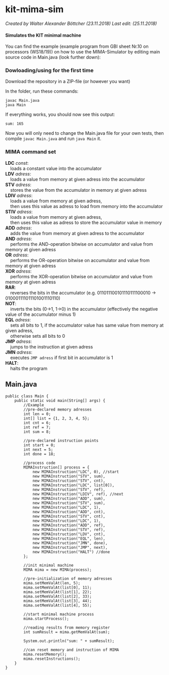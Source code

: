 # kit-mima-sim
_Created by Walter Alexander Böttcher (23.11.2018)_
_Last edit: (25.11.2018)_

#### Simulates the KIT minimal machine

You can find the example (example program from GBI sheet Nr.10 on processors (WS18/19)) on how to use the MIMA-Simulator by editing main source code in Main.java (look further down):

### Dowloading/using for the first time
Download the repository in a ZIP-file (or however you want)

In the folder, run these commands:

    javac Main.java
    java Main

If everything works, you should now see this output:

    sum: 165

Now you will only need to change the Main.java file for your own tests, then compile `javac Main.java` and run `java Main` it.

### MIMA command set
**LDC** *const*:<br/>
&nbsp; &nbsp; loads a constant value into the accumulator<br/>
**LDV** *adress*:<br/>
&nbsp; &nbsp; loads a value from memory at given adress into the accumulator<br/>
**STV** *adress*:<br/>
&nbsp; &nbsp; stores the value from the accumulator in memory at given adress<br/>
**LDIV** *adress*:<br/>
&nbsp; &nbsp; loads a value from memory at given adress, <br/>
&nbsp; &nbsp; then uses this value as adress to load from memory into the accumulator<br/>
**STIV** *adress*:<br/>
&nbsp; &nbsp; loads a value from memory at given adress, <br/>
&nbsp; &nbsp; then uses this value as adress to store the accumulator value in memory<br/>
**ADD** *adress*:<br/>
&nbsp; &nbsp; adds the value from memory at given adress to the accumulator<br/>
**AND** *adress*:<br/>
&nbsp; &nbsp; performs the AND-operation bitwise on accumulator and value from memory at given adress<br/>
**OR** *adress*:<br/>
&nbsp; &nbsp; performs the OR-operation bitwise on accumulator and value from memory at given adress<br/>
**XOR** *adress*:<br/>
&nbsp; &nbsp; performs the XOR-operation bitwise on accumulator and value from memory at given adress<br/>
**RAR**:<br/>
&nbsp; &nbsp; reverses the bits in the accumulator (e.g. 011011100101110111100010 -> 010001111011101001110110)<br/>
**NOT**:<br/>
&nbsp; &nbsp; inverts the bits (0->1, 1->0) in the accumulator (effectively the negative value of the accumulator minus 1)<br/>
**EQL** *adress*:<br/>
&nbsp; &nbsp; sets all bits to 1, if the accumulator value has same value from memory at given adress, <br/>
&nbsp; &nbsp; otherwise sets all bits to 0<br/>
**JMP** *adress*:<br/>
&nbsp; &nbsp; jumps to the instruction at given adress<br/>
**JMN** *adress*:<br/>
&nbsp; &nbsp; executes `JMP adress` if first bit in accumulator is 1<br/>
**HALT**:<br/>
&nbsp; &nbsp; halts the program<br/>

## Main.java

```
public class Main {
    public static void main(String[] args) {
        //Example
        //pre-declared memory adresses
        int len = 0;
        int[] list = {1, 2, 3, 4, 5};
        int cnt = 6;
        int ref = 7;
        int sum = 8;

        //pre-declared instruction points
        int start = 0;
        int next = 5;
        int done = 18;

        //process code
        MIMAInstruction[] process = {
            new MIMAInstruction("LDC", 0), //start
            new MIMAInstruction("STV", sum),
            new MIMAInstruction("STV", cnt),
            new MIMAInstruction("LDC", list[0]),
            new MIMAInstruction("STV", ref),
            new MIMAInstruction("LDIV", ref), //next
            new MIMAInstruction("ADD", sum),
            new MIMAInstruction("STV", sum),
            new MIMAInstruction("LDC", 1),
            new MIMAInstruction("ADD", cnt),
            new MIMAInstruction("STV", cnt),
            new MIMAInstruction("LDC", 1),
            new MIMAInstruction("ADD", ref),
            new MIMAInstruction("STV", ref),
            new MIMAInstruction("LDV", cnt),
            new MIMAInstruction("EQL", len),
            new MIMAInstruction("JMN", done),
            new MIMAInstruction("JMP", next),
            new MIMAInstruction("HALT") //done
        };

        //init minimal machine
        MIMA mima = new MIMA(process);

        //pre-initialization of memory adresses
        mima.setMemValAt(len, 5);
        mima.setMemValAt(list[0], 11);
        mima.setMemValAt(list[1], 22);
        mima.setMemValAt(list[2], 33);
        mima.setMemValAt(list[3], 44);
        mima.setMemValAt(list[4], 55);

        //start minimal machine process
        mima.startProcess();

        //reading results from memory register
        int sumResult = mima.getMemValAt(sum);

        System.out.println("sum: " + sumResult);

        //can reset memory and instruction of MIMA
        mima.resetMemory();
        mima.resetInstructions();
    }
}

```
